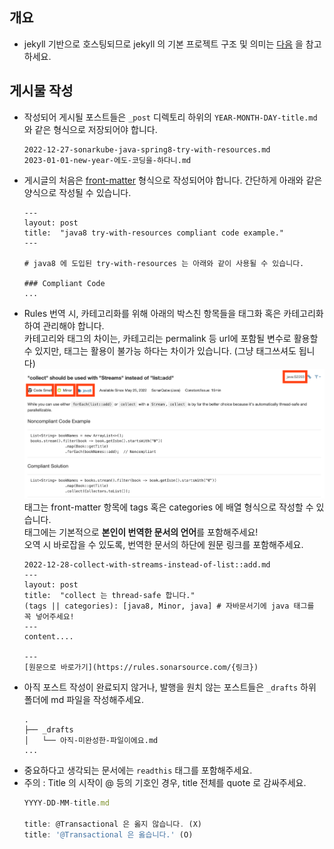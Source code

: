 ## 개요
- jekyll 기반으로 호스팅되므로 jekyll 의 기본 프로젝트 구조 및 의미는 [다음](https://jekyllrb-ko.github.io/docs/structure/) 을 참고하세요.  

## 게시물 작성
- 작성되어 게시될 포스트들은 `_post` 디렉토리 하위의 `YEAR-MONTH-DAY-title.md` 와 같은 형식으로 저장되어야 합니다.   
    ```
    2022-12-27-sonarkube-java-spring8-try-with-resources.md   
    2023-01-01-new-year-에도-코딩을-하다니.md
    ```
- 게시글의 처음은 [front-matter](https://jekyllrb-ko.github.io/docs/front-matter/) 형식으로 작성되어야 합니다. 간단하게 아래와 같은 양식으로 작성될 수 있습니다.
    ```
    ---
    layout: post
    title:  "java8 try-with-resources compliant code example."
    ---
    
    # java8 에 도입된 try-with-resources 는 아래와 같이 사용될 수 있습니다.
    
    ### Compliant Code
    ...
    ```
- Rules 번역 시, 카테고리화를 위해 아래의 박스친 항목들을 태그화 혹은 카테고리화 하여 관리해야 합니다.  
카테고리와 태그의 차이는, 카테고리는 permalink 등 url에 포함될 변수로 활용할 수 있지만, 태그는 활용이 불가능 하다는 차이가 있습니다. (그냥 태그쓰셔도 됩니다)  
![guide-image](./document/images/transliate-guide.png)  
태그는 front-matter 항목에 tags 혹은 categories 에 배열 형식으로 작성할 수 있습니다.  
태그에는 기본적으로 **본인이 번역한 문서의 언어**를 포함해주세요!  
오역 시 바로잡을 수 있도록, 번역한 문서의 하단에 원문 링크를 포함해주세요.
  ```
  2022-12-28-collect-with-streams-instead-of-list::add.md
  ---
  layout: post
  title:  "collect 는 thread-safe 합니다."
  (tags || categories): [java8, Minor, java] # 자바문서기에 java 태그를 꼭 넣어주세요!
  ---
  content....
  
  ---
  [원문으로 바로가기](https://rules.sonarsource.com/{링크})
  
  ```
- 아직 포스트 작성이 완료되지 않거나, 발행을 원치 않는 포스트들은 `_drafts` 하위 폴더에 md 파일을 작성해주세요.
  ```
  .
  ├── _drafts
  │   └── 아직-미완성한-파일이에요.md
  ...
  ```
- 중요하다고 생각되는 문서에는 `readthis` 태그를 포함해주세요.
- 주의 : Title 의 시작이 @ 등의 기호인 경우, title 전체를 quote 로 감싸주세요.
  ```javascript
  YYYY-DD-MM-title.md
  
  title: @Transactional 은 옳지 않습니다. (X)
  title: '@Transactional 은 옳습니다.' (O)
  ```